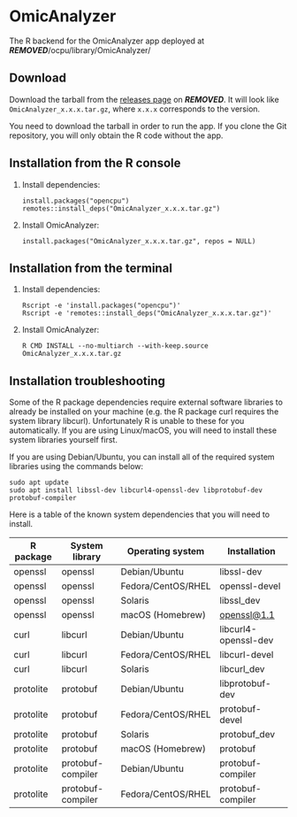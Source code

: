 # OmicAnalyzer

The R backend for the OmicAnalyzer app deployed at
***REMOVED***/ocpu/library/OmicAnalyzer/

## Download

Download the tarball from the [releases page][releases] on ***REMOVED***. It will look
like `OmicAnalyzer_x.x.x.tar.gz`, where `x.x.x` corresponds to the version.

[releases]: https://***REMOVED***/***REMOVED***/OmicAnalyzer/releases

You need to download the tarball in order to run the app. If you clone the Git
repository, you will only obtain the R code without the app.

## Installation from the R console

1. Install dependencies:

    ```
    install.packages("opencpu")
    remotes::install_deps("OmicAnalyzer_x.x.x.tar.gz")
    ```

1. Install OmicAnalyzer:

    ```
    install.packages("OmicAnalyzer_x.x.x.tar.gz", repos = NULL)
    ```

## Installation from the terminal

1. Install dependencies:

    ```
    Rscript -e 'install.packages("opencpu")'
    Rscript -e 'remotes::install_deps("OmicAnalyzer_x.x.x.tar.gz")'
    ```

1. Install OmicAnalyzer:

    ```
    R CMD INSTALL --no-multiarch --with-keep.source OmicAnalyzer_x.x.x.tar.gz
    ```

## Installation troubleshooting

Some of the R package dependencies require external software libraries to
already be installed on your machine (e.g. the R package curl requires the
system library libcurl). Unfortunately R is unable to these for you
automatically. If you are using Linux/macOS, you will need to install these
system libraries yourself first.

If you are using Debian/Ubuntu, you can install all of the required system
libraries using the commands below:

```
sudo apt update
sudo apt install libssl-dev libcurl4-openssl-dev libprotobuf-dev protobuf-compiler
```

Here is a table of the known system dependencies that you will need to install.

R package | System library | Operating system | Installation
--------- | -------------- | ---------------- | ------------
openssl | openssl | Debian/Ubuntu | libssl-dev
openssl | openssl | Fedora/CentOS/RHEL | openssl-devel
openssl | openssl | Solaris | libssl_dev
openssl | openssl | macOS (Homebrew) | openssl@1.1
curl | libcurl | Debian/Ubuntu | libcurl4-openssl-dev
curl | libcurl | Fedora/CentOS/RHEL | libcurl-devel
curl | libcurl | Solaris | libcurl_dev
protolite | protobuf | Debian/Ubuntu | libprotobuf-dev
protolite | protobuf | Fedora/CentOS/RHEL | protobuf-devel
protolite | protobuf | Solaris | protobuf_dev
protolite | protobuf | macOS (Homebrew) | protobuf
protolite | protobuf-compiler | Debian/Ubuntu | protobuf-compiler
protolite | protobuf-compiler | Fedora/CentOS/RHEL | protobuf-compiler
